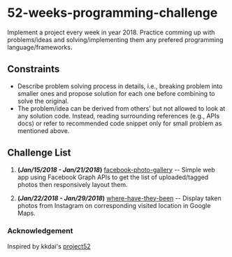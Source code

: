# 52-weeks-programming-challenge
Implement a project every week in year 2018. Practice comming up with problems/ideas and solving/implementing them any prefered programming language/frameworks.

## Constraints
* Describe problem solving process in details, i.e., breaking problem into smaller ones and propose solution for each one before combining to solve the original.
* The problem/idea can be derived from others' but not allowed to look at any solution code. Instead, reading surrounding references (e.g., APIs docs) or refer to recommended code snippet only for small problem as mentioned above.

## Challenge List
1. **(_Jan/15/2018 - Jan/21/2018_)** [facebook-photo-gallery](https://github.com/aqd14/facebook-photo-gallery) -- Simple web app using Facebook Graph APIs to get the list of uploaded/tagged photos then responsively layout them.

2. **(_Jan/22/2018 - Jan/29/2018_)** [where-have-they-been](https://github.com/aqd14/where-have-they-been) -- Display taken photos from Instagram on corresponding visited location in Google Maps.

### Acknowledgement
Inspired by kkdai's [project52](https://github.com/kkdai/project52)
